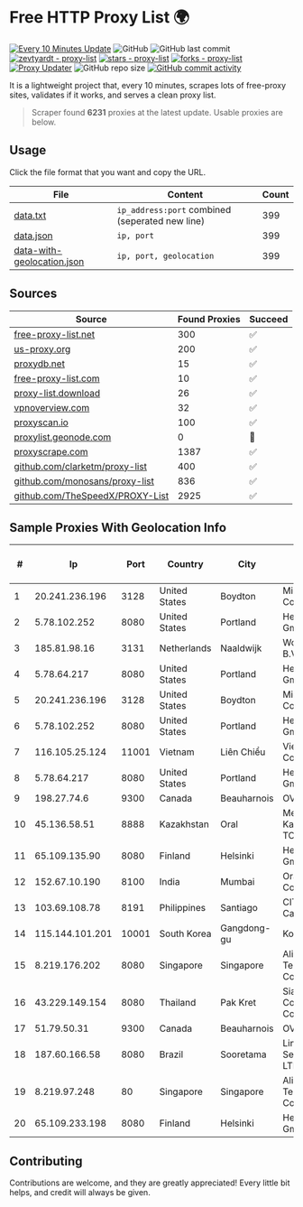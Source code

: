 
# Free HTTP Proxy List 🌍

[![Every 10 Minutes Update](https://github.com/mertguvencli/http-proxy-list/actions/workflows/main.yml/badge.svg?branch=main)](https://github.com/mertguvencli/http-proxy-list/actions/workflows/main.yml)
![GitHub](https://img.shields.io/github/license/mertguvencli/http-proxy-list)
![GitHub last commit](https://img.shields.io/github/last-commit/mertguvencli/http-proxy-list)
[![zevtyardt - proxy-list](https://img.shields.io/static/v1?label=zevtyardt&message=proxy-list&color=blue&logo=github)](https://github.com/zevtyardt/proxy-list "Go to GitHub repo")
[![stars - proxy-list](https://img.shields.io/github/stars/zevtyardt/proxy-list?style=social)](https://github.com/zevtyardt/proxy-list)
[![forks - proxy-list](https://img.shields.io/github/forks/zevtyardt/proxy-list?style=social)](https://github.com/zevtyardt/proxy-list)
[![Proxy Updater](https://github.com/zevtyardt/proxy-list/workflows/Proxy%20Updater/badge.svg)](https://github.com/zevtyardt/proxy-list/actions?query=workflow:"Proxy+Updater")
![GitHub repo size](https://img.shields.io/github/repo-size/zevtyardt/proxy-list)
[![GitHub commit activity](https://img.shields.io/github/commit-activity/m/zevtyardt/proxy-list?logo=commits)](https://github.com/zevtyardt/proxy-list/commits/main)

It is a lightweight project that, every 10 minutes, scrapes lots of free-proxy sites, validates if it works, and serves a clean proxy list.

> Scraper found **6231** proxies at the latest update. Usable proxies are below.

## Usage

Click the file format that you want and copy the URL.

|File|Content|Count|
|----|-------|-----|
|[data.txt](https://raw.githubusercontent.com/mertguvencli/http-proxy-list/main/proxy-list/data.txt)|`ip_address:port` combined (seperated new line)|399|
|[data.json](https://raw.githubusercontent.com/mertguvencli/http-proxy-list/main/proxy-list/data.json)|`ip, port`|399|
|[data-with-geolocation.json](https://raw.githubusercontent.com/mertguvencli/http-proxy-list/main/proxy-list/data-with-geolocation.json)|`ip, port, geolocation`|399|

## Sources

|Source|Found Proxies|Succeed|
|------|-------------|-------|
|[free-proxy-list.net](https://free-proxy-list.net)|300|✅|
|[us-proxy.org](https://www.us-proxy.org)|200|✅|
|[proxydb.net](http://proxydb.net)|15|✅|
|[free-proxy-list.com](https://free-proxy-list.com/?page=&port=&type%5B%5D=http&type%5B%5D=https&up_time=0&search=Search)|10|✅|
|[proxy-list.download](https://www.proxy-list.download/HTTP)|26|✅|
|[vpnoverview.com](https://vpnoverview.com/privacy/anonymous-browsing/free-proxy-servers)|32|✅|
|[proxyscan.io](https://www.proxyscan.io)|100|✅|
|[proxylist.geonode.com](https://proxylist.geonode.com/api/proxy-list?limit=300&page=1&sort_by=lastChecked&sort_type=desc&protocols=http,https)|0|🚫|
|[proxyscrape.com](https://api.proxyscrape.com/v2/?request=displayproxies&protocol=http&timeout=10000&country=all&ssl=all&anonymity=all)|1387|✅|
|[github.com/clarketm/proxy-list](https://raw.githubusercontent.com/clarketm/proxy-list/master/proxy-list-raw.txt)|400|✅|
|[github.com/monosans/proxy-list](https://raw.githubusercontent.com/monosans/proxy-list/main/proxies/http.txt)|836|✅|
|[github.com/TheSpeedX/PROXY-List](https://raw.githubusercontent.com/TheSpeedX/PROXY-List/master/http.txt)|2925|✅|


## Sample Proxies With Geolocation Info

|#|Ip|Port|Country|City|Internet Service Provider|
|-|--|----|-------|----|-------------------------|
|1|20.241.236.196|3128|United States|Boydton|Microsoft Corporation|
|2|5.78.102.252|8080|United States|Portland|Hetzner Online GmbH|
|3|185.81.98.16|3131|Netherlands|Naaldwijk|WorldStream B.V.|
|4|5.78.64.217|8080|United States|Portland|Hetzner Online GmbH|
|5|20.241.236.196|3128|United States|Boydton|Microsoft Corporation|
|6|5.78.102.252|8080|United States|Portland|Hetzner Online GmbH|
|7|116.105.25.124|11001|Vietnam|Liên Chiểu|Viettel Corporation|
|8|5.78.64.217|8080|United States|Portland|Hetzner Online GmbH|
|9|198.27.74.6|9300|Canada|Beauharnois|OVH SAS|
|10|45.136.58.51|8888|Kazakhstan|Oral|Megahost Kazakhstan TOO|
|11|65.109.135.90|8080|Finland|Helsinki|Hetzner Online GmbH|
|12|152.67.10.190|8100|India|Mumbai|Oracle Corporation|
|13|103.69.108.78|8191|Philippines|Santiago|CITI Cableworld Inc.|
|14|115.144.101.201|10001|South Korea|Gangdong-gu|Korea Telecom|
|15|8.219.176.202|8080|Singapore|Singapore|Alibaba (US) Technology Co., Ltd.|
|16|43.229.149.154|8080|Thailand|Pak Kret|Siamdata Communication Co.|
|17|51.79.50.31|9300|Canada|Beauharnois|OVH SAS|
|18|187.60.166.58|8080|Brazil|Sooretama|Linhares Serviços Online LTDA EPP|
|19|8.219.97.248|80|Singapore|Singapore|Alibaba (US) Technology Co., Ltd.|
|20|65.109.233.198|8080|Finland|Helsinki|Hetzner Online GmbH|



## Contributing

Contributions are welcome, and they are greatly appreciated! Every
little bit helps, and credit will always be given.

